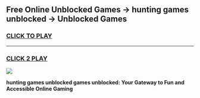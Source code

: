 
## Free Online Unblocked Games → hunting games unblocked → Unblocked Games
<h3>
<a href="https://premium.freeplayer.one?title=hunting_games_unblocked&ref=21F">CLICK TO PLAY</a></h3>
<hr>

<h3>
<a href="https://premium.freeplayer.one?title=hunting_games_unblocked&ref=21F">CLICK 2 PLAY</a>
  
</h3>

<a href="https://premium.freeplayer.one?title=hunting_games_unblocked&ref=21F/"><img src="https://clearcache.store/games.png"></a>


**hunting games unblocked games unblocked: Your Gateway to Fun and Accessible Online Gaming**
